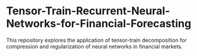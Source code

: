 # Tensor-Train-Recurrent-Neural-Networks-for-Financial-Forecasting
This repository explores the application of tensor-train decomposition for compression and regularization of neural networks in financial markets.
